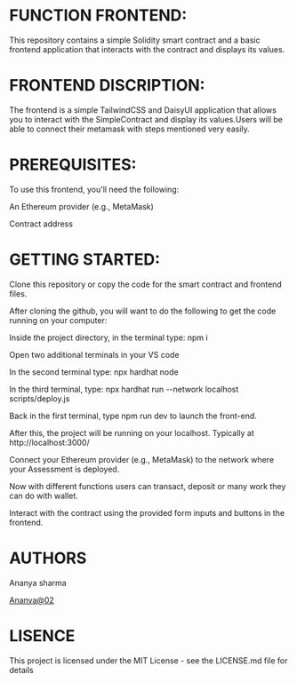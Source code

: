 # FUNCTION FRONTEND:

This repository contains a simple Solidity smart contract and a basic frontend application that interacts with the contract and displays its values.

# FRONTEND DISCRIPTION:

The frontend is a simple TailwindCSS and DaisyUI application that allows you to interact with the SimpleContract and display its values.Users will be able to connect their metamask with steps mentioned very easily.

# PREREQUISITES:

To use this frontend, you'll need the following:

An Ethereum provider (e.g., MetaMask)

Contract address

# GETTING STARTED:

Clone this repository or copy the code for the smart contract and frontend files.

After cloning the github, you will want to do the following to get the code running on your computer:

Inside the project directory, in the terminal type: npm i

Open two additional terminals in your VS code

In the second terminal type: npx hardhat node

In the third terminal, type: npx hardhat run --network localhost scripts/deploy.js

Back in the first terminal, type npm run dev to launch the front-end.

After this, the project will be running on your localhost. Typically at http://localhost:3000/

Connect your Ethereum provider (e.g., MetaMask) to the network where your Assessment is deployed.

Now with different functions users can transact, deposit or many work they can do with wallet.

Interact with the contract using the provided form inputs and buttons in the frontend.

# AUTHORS

Ananya sharma

[Ananya@02](https://academy.metacrafters.io/profile)

# LISENCE

This project is licensed under the MIT License - see the LICENSE.md file for details
